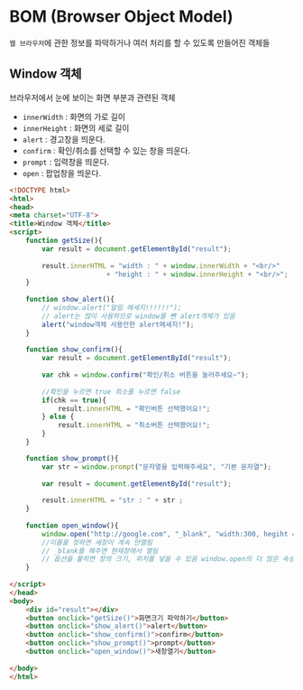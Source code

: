 # BOM (Browser Object Model)

`웹 브라우저`에 관한 정보를 파악하거나 여러 처리를 할 수 있도록 만들어진 객체들

## Window 객체

브라우저에서 눈에 보이는 화면 부분과 관련된 객체

- `innerWidth` : 화면의 가로 길이
- `innerHeight` : 화면의 세로 길이
- `alert` : 경고창을 띄운다.
- `confirm` : 확인/취소를 선택할 수 있는 창을 띄운다.
- `prompt` : 입력창을 띄운다.
- `open` : 팝업창을 띄운다.

```html
<!DOCTYPE html>
<html>
<head>
<meta charset="UTF-8">
<title>Window 객체</title>
<script>
	function getSize(){
		var result = document.getElementById("result");
		
		result.innerHTML = "width : " + window.innerWidth + "<br/>"
						+ "height : " + window.innerHeight + "<br/>";
	}
	
	function show_alert(){
		// window.alert("알림 메세지!!!!!!");
		// alert는 많이 사용하므로 window를 뺸 alert객체가 있음
		alert("window객체 사용안한 alert메세지!");
	}
	
	function show_confirm(){
		var result = document.getElementById("result");
		
		var chk = window.confirm("확인/취소 버튼을 눌러주세요~");
		
		//확인을 누르면 true 취소를 누르면 false
		if(chk == true){
			result.innerHTML = "확인버튼 선택했어요!";
		} else {
			result.innerHTML = "취소버튼 선택했어요!";
		}
	}

	function show_prompt(){
		var str = window.prompt("문자열을 입력해주세요", "기본 문자열");
		
		var result = document.getElementById("result");
		
		result.innerHTML = "str : " + str ;
	}
	
	function open_window(){
		window.open("http://google.com", "_blank", "width:300, hegiht = 300");	 
		//이름을 정하면 새창이 계속 안열림 
		// _blank를 해주면 현재창에서 열림
		// 옵션을 붙히면 창의 크기, 위치를 넣을 수 있음 window.open의 더 많은 속성도 있음
	}
	
</script>
</head>
<body>
	<div id="result"></div>
	<button onclick="getSize()">화면크기 파악하기</button>
	<button onclick="show_alert()">alert</button>
	<button onclick="show_confirm()">confirm</button>
	<button onclick="show_prompt()">prompt</button>
	<button onclick="open_window()">새창열기</button>
	
</body>
</html>
```

















